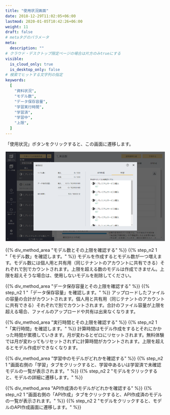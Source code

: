 ```yaml
---
title: "使用状況画面"
date: 2018-12-29T11:02:05+06:00
lastmod: 2020-01-05T10:42:26+06:00
weight: 11
draft: false
# metaタグのパラメータ
meta:
  description: ""
# クラウド・デスクトップ限定ページの場合は片方のみtrueにする
visible:
  is_cloud_only: true
  is_desktop_only: false
# 検索でヒットする文字列の指定
keywords:
  [
    "資料状況",
    "モデル数",
    "データ保存容量",
    "学習実行時間",
    "学習済",
    "学習中",
    "上限",
  ]
---
```


「使用状況」ボタンをクリックすると、この画面に遷移します。

![](../img/t_slide73.png)

{{% div_method_area "モデル数とその上限を確認する" %}}
{{% step_n2 1 "「モデル数」を確認します。" %}}
モデルを作成するとモデル数が一つ増えます。モデル数には個人用と共有用（同じテナントのアカウントに共有できる）それぞれで別でカウントされます。上限を超える数のモデルは作成できません。上限を超えそうな場合は、使用しないモデルを削除してください。

{{% div_method_area "データ保存容量とその上限を確認する" %}}
{{% step_n2 1 "「データ保存容量」を確認します。" %}}
アップロードしたファイルの容量の合計がカウントされます。個人用と共有用（同じテナントのアカウントに共有できる）それぞれで別でカウントされます。合計のファイル容量が上限を超える場合、ファイルのアップロードや共有は出来なくなります。

{{% div_method_area "実行時間とその上限を確認する" %}}
{{% step_n2 1 "「実行時間」を確認します。" %}}
計算時間はモデル作成をするとそれにかかった時間が累積していきます。月が変わるとゼロにリセットされます。無料体験では月が変わってもリセットされずに計算時間がカウントされます。上限を超えるとモデル作成ができなくなります。

{{% div_method_area "学習中のモデルがどれかを確認する" %}}
{{% step_n2 1 "画面右側の「学習」タブをクリックすると、学習中あるいは学習済で未確認モデルの一覧が表示されます。" %}}
{{% step_n2 2 "モデルをクリックすると、モデルの詳細に遷移します。" %}}

{{% div_method_area "API作成済のモデルがどれかを確認する" %}}
{{% step_n2 1 "画面右側の「API作成」タブをクリックすると、API作成済のモデルの一覧が表示されます。" %}}
{{% step_n2 2 "モデルをクリックすると、モデルのAPI作成画面に遷移します。" %}}

